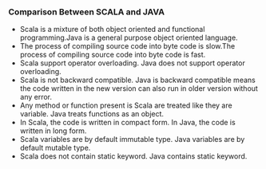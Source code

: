 <h3>
Comparison Between SCALA and JAVA
</h3>
<ul>
<li>Scala is a mixture of both object oriented and functional programming.Java is a general purpose object oriented language.</li>
<li>The process of compiling source code into byte code is slow.The process of compiling source code into byte code is fast.</li>
<li>Scala support operator overloading.	Java does not support operator overloading.</li>
<li>Scala is not backward compatible.	Java is backward compatible means the code written in the new version can also run in older version without any error.</li>
<li>Any method or function present is Scala are treated like they are variable.	Java treats functions as an object.</li>
<li>In Scala, the code is written in compact form.	In Java, the code is written in long form.</li>
<li>Scala variables are by default immutable type.	Java variables are by default mutable type.</li>
<li>Scala does not contain static keyword.	Java contains static keyword.</li>
</ul>

